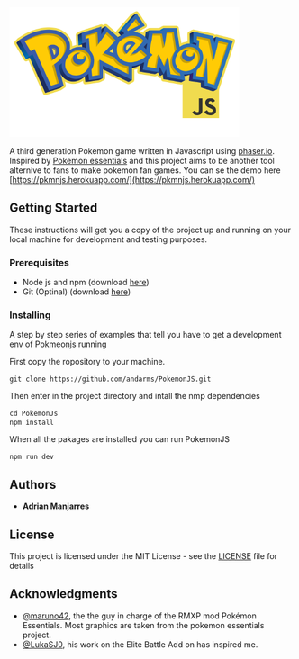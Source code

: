 ![Pokemon JS logo](src/assets/Resources/Graphics/Titles/pokemonjs.png)

A third generation Pokemon game written in Javascript using [phaser.io](http://phaser.io/). Inspired by [Pokemon essentials](http://pokemonessentials.wikia.com/wiki/Pok%C3%A9mon_Essentials_Wiki) and this project aims to be another tool alternive to fans to make pokemon fan games. You can se the demo here [https://pkmnjs.herokuapp.com/](https://pkmnjs.herokuapp.com/)

## Getting Started

These instructions will get you a copy of the project up and running on your local machine for development and testing purposes.

### Prerequisites

* Node js and npm (download [here](https://nodejs.org/en/download/))
* Git (Optinal) (download [here](https://git-scm.com/downloads))
 
 
### Installing

A step by step series of examples that tell you have to get a development env of Pokmeonjs running

First copy the ropository to your machine.

```
git clone https://github.com/andarms/PokemonJS.git
```

Then enter in the project directory and intall the nmp dependencies

```
cd PokemonJs
npm install
```
When all the pakages are installed you can run  PokemonJS

```
npm run dev
```

## Authors

* **Adrian Manjarres** 

## License

This project is licensed under the MIT License - see the [LICENSE](LICENSE) file for details

## Acknowledgments

* [@maruno42](https://twitter.com/maruno42), the the guy in charge of the RMXP mod Pokémon Essentials. Most graphics are taken from the pokemon essentials project.
* [@LukaSJ0](https://twitter.com/LukaSJ0), his work on the Elite Battle Add on has inspired me.
